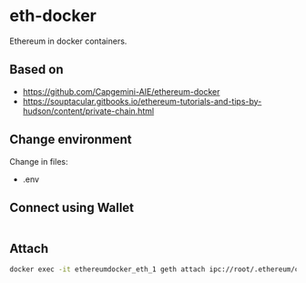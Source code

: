 # eth-docker

Ethereum in docker containers.

## Based on

 - https://github.com/Capgemini-AIE/ethereum-docker
 - https://souptacular.gitbooks.io/ethereum-tutorials-and-tips-by-hudson/content/private-chain.html

## Change environment

Change in files:

 - .env

## Connect using Wallet

```bash

```

## Attach

```bash
docker exec -it ethereumdocker_eth_1 geth attach ipc://root/.ethereum/chain/geth.ipc
```